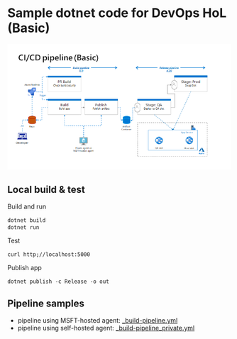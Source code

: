 # Sample dotnet code for DevOps HoL (Basic)

![devops-pipeline](./devops-pipeline.png)

## Local build & test

Build and run

```
dotnet build
dotnet run
```

Test

```
curl http;//localhost:5000
```

Publish app

```
dotnet publish -c Release -o out
```

## Pipeline samples

- pipeline using MSFT-hosted agent: [_build-pipeline.yml](./pipelines/_build-pipeline.yml)
- pipeline using self-hosted agent: [_build-pipeline_private.yml](./pipelines/_build-pipeline_private.yml)
